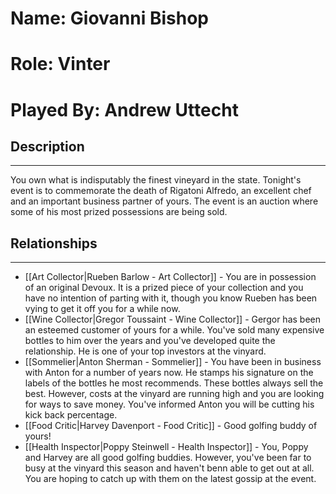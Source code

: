 # Name: Giovanni Bishop
# Role: Vinter
# Played By: Andrew Uttecht

## Description
---
You own what is indisputably the finest vineyard in the state. Tonight's event is to commemorate the death of Rigatoni Alfredo, an excellent chef and an important business partner of yours. The event is an auction where some of his most prized possessions are being sold.

## Relationships
---
- [[Art Collector|Rueben Barlow - Art Collector]]  - You are in possession of an original Devoux. It is a prized piece of your collection and you have no intention of parting with it, though you know Rueben has been vying to get it off you for a while now.
- [[Wine Collector|Gregor Toussaint - Wine Collector]] - Gergor has been an esteemed customer of yours for a while. You've sold many expensive bottles to him over the years and you've developed quite the relationship. He is one of your top investors at the vinyard.
- [[Sommelier|Anton Sherman - Sommelier]] - You have been in business with Anton for a number of years now. He stamps his signature on the labels of the bottles he most recommends. These bottles always sell the best. However, costs at the vinyard are running high and you are looking for ways to save money. You've informed Anton you will be cutting his kick back percentage.
- [[Food Critic|Harvey Davenport - Food Critic]] - Good golfing buddy of yours! 
- [[Health Inspector|Poppy Steinwell - Health Inspector]] - You, Poppy and Harvey are all good golfing buddies. However, you've been far to busy at the vinyard this season and haven't benn able to get out at all. You are hoping to catch up with them on the latest gossip at the event.